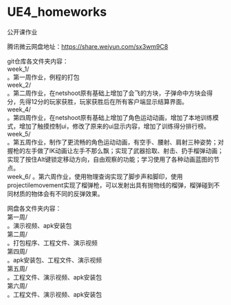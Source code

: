 # UE4_homeworks
公开课作业

腾讯微云网盘地址：https://share.weiyun.com/sx3wm9C8

git仓库各文件夹内容：  
week_1/  
。第一周作业，例程的打包  
week_2/  
。第二周作业，在netshoot原有基础上增加了会飞的方块，子弹命中方块会得分，先得12分的玩家获胜，玩家获胜后在所有客户端显示结算界面。  
week_4/  
。第四周作业，在netshoot原有基础上增加了角色运动动画，增加了本地训练模式，增加了触摸控制ui，修改了原来的ui显示内容，增加了训练得分排行榜。  
week_5/  
。第五周作业，制作了更流畅的角色运动动画，有空手、腰射、肩射三种姿势；对握枪的左手做了IK动画让左手不那么飘；实现了武器拾取、射击、扔手榴弹动画；实现了按住Alt键锁定移动方向，自由观察的功能；学习使用了各种动画蓝图的节点。   
week_6/
。第六周作业，使用物理查询实现了脚步声和脚印，使用projectilemovement实现了榴弹枪，可以发射出具有抛物线的榴弹，榴弹碰到不同材质的物体会有不同的反弹效果。  
  
网盘各文件夹内容：    
第一周/    
。演示视频、apk安装包  
第二周/  
。打包程序、工程文件、演示视频  
第四周/  
。apk安装包、工程文件、演示视频  
第五周/  
。工程文件、演示视频、apk安装包  
第六周/  
。工程文件、演示视频、apk安装包  
